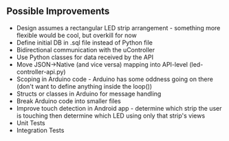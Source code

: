 ## Possible Improvements
- Design assumes a rectangular LED strip arrangement - something more flexible would be cool, but overkill for now
- Define initial DB in .sql file instead of Python file
- Bidirectional communication with the uController
- Use Python classes for data received by the API
- Move JSON->Native (and vice versa) mapping into API-level (led-controller-api.py)
- Scoping in Arduino code - Arduino has some oddness going on there (don't want to define anything inside the loop())
- Structs or classes in Arduino for message handling
- Break Arduino code into smaller files
- Improve touch detection in Android app - determine which strip the user is touching then determine which LED using only that strip's views
- Unit Tests
- Integration Tests
